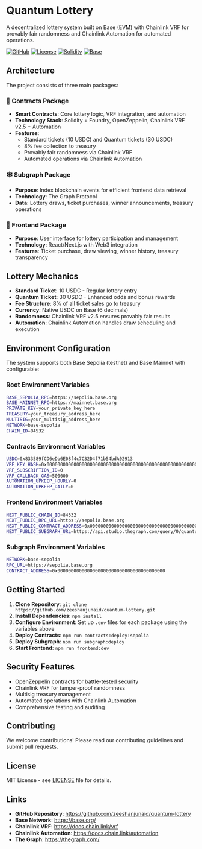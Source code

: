 # Quantum Lottery

A decentralized lottery system built on Base (EVM) with Chainlink VRF for provably fair randomness and Chainlink Automation for automated operations.

[![GitHub](https://img.shields.io/badge/GitHub-Repository-blue?style=for-the-badge&logo=github)](https://github.com/zeeshanjunaid/quantum-lottery)
[![License](https://img.shields.io/badge/License-MIT-green?style=for-the-badge)](LICENSE)
[![Solidity](https://img.shields.io/badge/Solidity-0.8.20-blue?style=for-the-badge&logo=solidity)](https://soliditylang.org/)
[![Base](https://img.shields.io/badge/Base-EVM-blue?style=for-the-badge&logo=ethereum)](https://base.org/)

## Architecture

The project consists of three main packages:

### 📜 Contracts Package
- **Smart Contracts**: Core lottery logic, VRF integration, and automation
- **Technology Stack**: Solidity + Foundry, OpenZeppelin, Chainlink VRF v2.5 + Automation
- **Features**: 
  - Standard tickets (10 USDC) and Quantum tickets (30 USDC)
  - 8% fee collection to treasury
  - Provably fair randomness via Chainlink VRF
  - Automated operations via Chainlink Automation

### 🕸️ Subgraph Package
- **Purpose**: Index blockchain events for efficient frontend data retrieval
- **Technology**: The Graph Protocol
- **Data**: Lottery draws, ticket purchases, winner announcements, treasury operations

### 🎨 Frontend Package
- **Purpose**: User interface for lottery participation and management
- **Technology**: React/Next.js with Web3 integration
- **Features**: Ticket purchase, draw viewing, winner history, treasury transparency

## Lottery Mechanics

- **Standard Ticket**: 10 USDC - Regular lottery entry
- **Quantum Ticket**: 30 USDC - Enhanced odds and bonus rewards
- **Fee Structure**: 8% of all ticket sales go to treasury
- **Currency**: Native USDC on Base (6 decimals)
- **Randomness**: Chainlink VRF v2.5 ensures provably fair results
- **Automation**: Chainlink Automation handles draw scheduling and execution

## Environment Configuration

The system supports both Base Sepolia (testnet) and Base Mainnet with configurable:

### Root Environment Variables
```bash
BASE_SEPOLIA_RPC=https://sepolia.base.org
BASE_MAINNET_RPC=https://mainnet.base.org
PRIVATE_KEY=your_private_key_here
TREASURY=your_treasury_address_here
MULTISIG=your_multisig_address_here
NETWORK=base-sepolia
CHAIN_ID=84532
```

### Contracts Environment Variables
```bash
USDC=0x833589fCD6eDb6E08f4c7C32D4f71b54bdA02913
VRF_KEY_HASH=0x0000000000000000000000000000000000000000000000000000000000000000
VRF_SUBSCRIPTION_ID=0
VRF_CALLBACK_GAS=500000
AUTOMATION_UPKEEP_HOURLY=0
AUTOMATION_UPKEEP_DAILY=0
```

### Frontend Environment Variables
```bash
NEXT_PUBLIC_CHAIN_ID=84532
NEXT_PUBLIC_RPC_URL=https://sepolia.base.org
NEXT_PUBLIC_CONTRACT_ADDRESS=0x0000000000000000000000000000000000000000
NEXT_PUBLIC_SUBGRAPH_URL=https://api.studio.thegraph.com/query/0/quantum-lottery/v0.0.1
```

### Subgraph Environment Variables
```bash
NETWORK=base-sepolia
RPC_URL=https://sepolia.base.org
CONTRACT_ADDRESS=0x0000000000000000000000000000000000000000
```

## Getting Started

1. **Clone Repository**: `git clone https://github.com/zeeshanjunaid/quantum-lottery.git`
2. **Install Dependencies**: `npm install`
3. **Configure Environment**: Set up `.env` files for each package using the variables above
4. **Deploy Contracts**: `npm run contracts:deploy:sepolia`
5. **Deploy Subgraph**: `npm run subgraph:deploy`
6. **Start Frontend**: `npm run frontend:dev`

## Security Features

- OpenZeppelin contracts for battle-tested security
- Chainlink VRF for tamper-proof randomness
- Multisig treasury management
- Automated operations with Chainlink Automation
- Comprehensive testing and auditing

## Contributing

We welcome contributions! Please read our contributing guidelines and submit pull requests.

## License

MIT License - see [LICENSE](LICENSE) file for details.

## Links

- **GitHub Repository**: https://github.com/zeeshanjunaid/quantum-lottery
- **Base Network**: https://base.org/
- **Chainlink VRF**: https://docs.chain.link/vrf
- **Chainlink Automation**: https://docs.chain.link/automation
- **The Graph**: https://thegraph.com/
